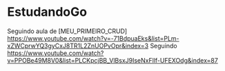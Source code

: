 # EstudandoGo

Seguindo aula de [MEU_PRIMEIRO_CRUD] https://www.youtube.com/watch?v=-71BdpuaEks&list=PLm-xZWCprwYQ3gyCxJ8TR1L2ZnUOPvOpr&index=3
Seguindo https://www.youtube.com/watch?v=PPOBe49M8V0&list=PLCKpcjBB_VlBsxJ9IseNxFllf-UFEXOdg&index=87
